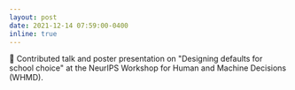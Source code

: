 ```yaml
---
layout: post
date: 2021-12-14 07:59:00-0400
inline: true
---
```


:speech_balloon: Contributed talk and poster presentation on "Designing defaults for school choice" at the NeurIPS Workshop for Human and Machine Decisions (WHMD).
